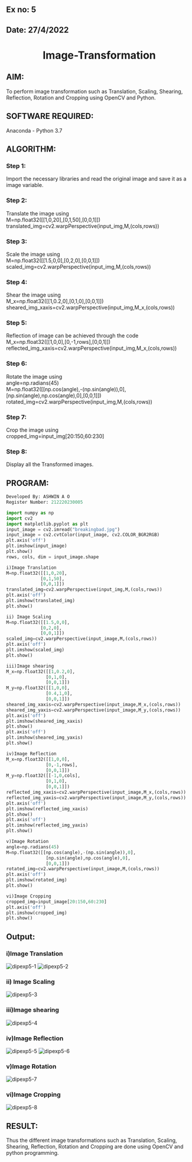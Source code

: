 ## Ex no: 5
## Date: 27/4/2022
# <p align="center">Image-Transformation
## AIM:
To perform image transformation such as Translation, Scaling, Shearing, Reflection, Rotation and Cropping using OpenCV and Python.

## SOFTWARE REQUIRED:
Anaconda - Python 3.7

## ALGORITHM:
### Step 1:
Import the necessary libraries and read the original image and save it as a image variable.
### Step 2:
Translate the image using<br>
M=np.float32([[1,0,20],[0,1,50],[0,0,1]])<br>
translated_img=cv2.warpPerspective(input_img,M,(cols,rows))
### Step 3:
Scale the image using<br>
M=np.float32([[1.5,0,0],[0,2,0],[0,0,1]])<br>
scaled_img=cv2.warpPerspective(input_img,M,(cols,rows))
### Step 4:
Shear the image using<br>
M_x=np.float32([[1,0.2,0],[0,1,0],[0,0,1]])<br>
sheared_img_xaxis=cv2.warpPerspective(input_img,M_x,(cols,rows))
### Step 5:
Reflection of image can be achieved through the code<br>
M_x=np.float32([[1,0,0],[0,-1,rows],[0,0,1]])<br>
reflected_img_xaxis=cv2.warpPerspective(input_img,M_x,(cols,rows))
### Step 6:
Rotate the image using<br>
angle=np.radians(45)<br>
M=np.float32([[np.cos(angle),-(np.sin(angle)),0],[np.sin(angle),np.cos(angle),0],[0,0,1]])<br>
rotated_img=cv2.warpPerspective(input_img,M,(cols,rows))
### Step 7:
Crop the image using <br>
cropped_img=input_img[20:150,60:230]
### Step 8:
Display all the Transformed images.
## PROGRAM:
```python
Developed By: ASHWIN A O 
Register Number: 212220230005
```
```python
import numpy as np
import cv2
import matplotlib.pyplot as plt
input_image = cv2.imread("breakingbad.jpg")
input_image = cv2.cvtColor(input_image, cv2.COLOR_BGR2RGB)
plt.axis('off')
plt.imshow(input_image)
plt.show()
rows, cols, dim = input_image.shape

i)Image Translation
M=np.float32([[1,0,20],
             [0,1,50],
             [0,0,1]])
translated_img=cv2.warpPerspective(input_img,M,(cols,rows))
plt.axis('off')
plt.imshow(translated_img)
plt.show()

ii) Image Scaling
M=np.float32([[1.5,0,0],
             [0,2,0],
             [0,0,1]])
scaled_img=cv2.warpPerspective(input_image,M,(cols,rows))
plt.axis('off')
plt.imshow(scaled_img)
plt.show()

iii)Image shearing
M_x=np.float32([[1,0.2,0],
               [0,1,0],
               [0,0,1]])
M_y=np.float32([[1,0,0],
               [0.4,1,0],
               [0,0,1]])
sheared_img_xaxis=cv2.warpPerspective(input_image,M_x,(cols,rows))
sheared_img_yaxis=cv2.warpPerspective(input_image,M_y,(cols,rows))
plt.axis('off')
plt.imshow(sheared_img_xaxis)
plt.show()
plt.axis('off')
plt.imshow(sheared_img_yaxis)
plt.show()

iv)Image Reflection
M_x=np.float32([[1,0,0],
               [0,-1,rows],
               [0,0,1]])
M_y=np.float32([[-1,0,cols],
               [0,1,0],
               [0,0,1]])
reflected_img_xaxis=cv2.warpPerspective(input_image,M_x,(cols,rows))
reflected_img_yaxis=cv2.warpPerspective(input_image,M_y,(cols,rows))
plt.axis('off')
plt.imshow(reflected_img_xaxis)
plt.show()
plt.axis('off')
plt.imshow(reflected_img_yaxis)
plt.show()

v)Image Rotation
angle=np.radians(45)
M=np.float32([[np.cos(angle),-(np.sin(angle)),0],
               [np.sin(angle),np.cos(angle),0],
               [0,0,1]])
rotated_img=cv2.warpPerspective(input_image,M,(cols,rows))
plt.axis('off')
plt.imshow(rotated_img)
plt.show()

vi)Image Cropping
cropped_img=input_image[20:150,60:230]
plt.axis('off')
plt.imshow(cropped_img)
plt.show()

```
## Output:
### i)Image Translation
![dipexp5-1](https://user-images.githubusercontent.com/75235601/167664344-b563bcae-faca-44ec-964d-3e6031caa73a.png)
![dipexp5-2](https://user-images.githubusercontent.com/75235601/167664359-4e43cf9d-7c2b-4d15-b81c-03c2598febd6.png)


### ii) Image Scaling
![dipexp5-3](https://user-images.githubusercontent.com/75235601/167664396-486815d0-9f0d-49c2-846f-a65a7fbb9fbb.png)


### iii)Image shearing
![dipexp5-4](https://user-images.githubusercontent.com/75235601/167664412-dffb08ec-defb-4fdc-b844-178e4e45409d.png)


### iv)Image Reflection
![dipexp5-5](https://user-images.githubusercontent.com/75235601/167664448-c55343d4-06d3-4367-bcf5-d92ee54da82e.png)
![dipexp5-6](https://user-images.githubusercontent.com/75235601/167664461-f7556680-a50d-4b46-97a5-e6dc24a942b3.png)


### v)Image Rotation
![dipexp5-7](https://user-images.githubusercontent.com/75235601/167664472-987237b7-1249-4003-aa18-6f62e060efc2.png)

### vi)Image Cropping
![dipexp5-8](https://user-images.githubusercontent.com/75235601/167664486-b9560cf2-2720-4ab1-9e94-688abf11d784.png)

## RESULT: 

Thus the different image transformations such as Translation, Scaling, Shearing, Reflection, Rotation and Cropping are done using OpenCV and python programming.

